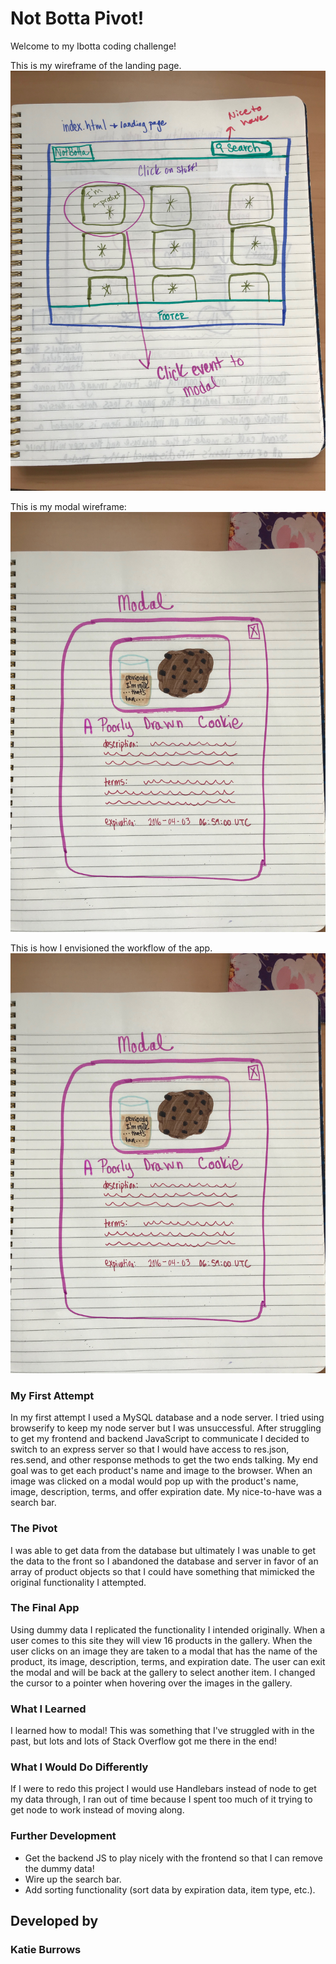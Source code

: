 # Not Botta Pivot!

Welcome to my Ibotta coding challenge!  

This is my wireframe of the landing page.
![Landing page overview](assets/images/index.jpeg)

This is my modal wireframe:
![Modal overview](assets/images/modal.jpeg)

This is how I envisioned the workflow of the app.
![Functionality overview](assets/images/modal.jpeg)

### My First Attempt
In my first attempt I used a MySQL database and a node server.  I tried using browserify to keep my node server but I was unsuccessful. After struggling to get my frontend and backend JavaScript to communicate I decided to switch to an express server so that I would have access to res.json, res.send, and other response methods to get the two ends talking.  My end goal was to get each product's name and image to the browser.  When an image was clicked on a modal would pop up with the product's name, image, description, terms, and offer expiration date.  My nice-to-have was a search bar.


### The Pivot
I was able to get data from the database but ultimately I was unable to get the data to the front so I abandoned the database and server in favor of an array of product objects so that I could have something that mimicked the original functionality I attempted.    


### The Final App
Using dummy data I replicated the functionality I intended originally.  When a user comes to this site they will view 16 products in the gallery.  When the user clicks on an image they are taken to a modal that has the name of the product, its image, description, terms, and expiration date.  The user can exit the modal and will be back at the gallery to select another item.  I changed the cursor to a pointer when hovering over the images in the gallery.

### What I Learned
I learned how to modal!  This was something that I've struggled with in the past, but lots and lots of Stack Overflow got me there in the end!  

### What I Would Do Differently
If I were to redo this project I would use Handlebars instead of node to get my data through, I ran out of time because I spent too much of it trying to get node to work instead of moving along.

### Further Development
* Get the backend JS to play nicely with the frontend so that I can remove the dummy data!  
* Wire up the search bar.
* Add sorting functionality (sort data by expiration data, item type, etc.).


## Developed by
### Katie Burrows [](https://github.com/katieburrows)


